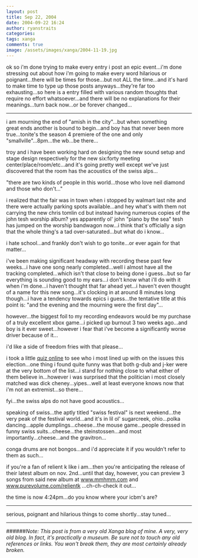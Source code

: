 ```yaml
---
layout: post
title: Sep 22, 2004
date: 2004-09-22 16:24
author: ryanstraits
categories:
tags: xanga
comments: true
image: /assets/images/xanga/2004-11-19.jpg
---
```

ok so i'm done trying to make every entry i post an epic event...i'm done stressing out about how i'm going to make every word hilarious or poignant...there will be times for those...but not ALL the time...and it's hard to make time to type up those posts anyways...they're far too exhausting...so here is a entry filled with various random thoughts that require no effort whatsoever...and there will be no explanations for their meanings...turn back now...or be forever changed...

<!-- break -->

---

i am mourning the end of "amish in the city"...but when something great ends another is bound to begin...and boy has that never been more true...tonite's the season 4 premiere of the one and only "smallville"...8pm...the wb...be there...

troy and i have been working hard on designing the new sound setup and stage design respectively for the new six:forty meeting center/place/room/etc...and it's going pretty well except we've just discovered that the room has the acoustics of the swiss alps...

"there are two kinds of people in this world...those who love neil diamond and those who don't..."

i realized that the fair was in town when i stopped by walmart last nite and there were actually parking spots available...and hey what's with them not carrying the new chris tomlin cd but instead having numerous copies of the john tesh worship album? yes apparently ol' john "piano by the sea" tesh has jumped on the worship bandwagon now...i think that's officially a sign that the whole thing's a tad over-saturated...but what do i know...

i hate school...and frankly don't wish to go tonite...or ever again for that matter...

i've been making significant headway with recording these past few weeks...i have one song nearly completed...well i almost have all the tracking completed...which isn't that close to being done i guess...but so far everything is sounding good to my ears...i don't know what i'll do with it when i'm done...i haven't thought that far ahead yet...i haven't even thought of a name for this new song...it's clocking in at around 8 minutes long though...i have a tendency towards epics i guess...the tentative title at this point is: "and the evening and the mourning were the first day"...

however...the biggest foil to my recording endeavors would be my purchase of a truly excellent xbox game...i picked up burnout 3 two weeks ago...and boy is it ever sweet...however i fear that i've become a significantly worse driver because of it...

i'd like a side of freedom fries with that please...

i took a little <a href="http://www.ontheissues.org/Quiz.htm" target="_blank">quiz online</a> to see who i most lined up with on the issues this election...one thing i found quite funny was that both g-dub and j-ker were at the very bottom of the list...i stand for nothing close to what either of them believe in...however i was surprised that the politician i most closely matched was dick cheney...yipes...well at least everyone knows now that i'm not an extremist...so there...

fyi...the swiss alps do not have good acoustics...

speaking of swiss...the aptly titled "swiss festival" is next weekend...the very peak of the festival world...and it's in lil ol' sugarcreek, ohio...polka dancing...apple dumplings...cheese...the mouse game...people dressed in funny swiss suits...cheese...the steinstossen...and most importantly...cheese...and the gravitron...

conga drums are not bongos...and i'd appreciate it if you wouldn't refer to them as such...

if you're a fan of relient k like i am...then you're anticipating the release of their latest album on nov. 2nd...until that day, however, you can preview 3 songs from said new album at <a href="http://www.mmhmm.com" target="_blank">www.mmhmm.com</a> and <a href="http://www.purevolume.com/relientk" target="_blank">www.purevolume.com/relientk</a> ...ch-ch-check it out...

the time is now 4:24pm...do you know where your icbm's are?

---

serious, poignant and hilarious things to come shortly...stay tuned...

---

######*Note: This post is from a very old Xanga blog of mine. A very, very old blog. In fact, it's practically a museum. Be sure not to touch any old references or links. You won't break them, they are most certainly already broken.*